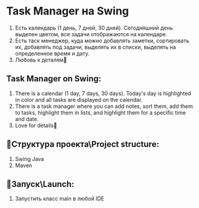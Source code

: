 # Task Manager на Swing
1. Есть календарь (1 день, 7 дней, 30 дней). Сегодняшний день выделен цветом, все задачи отображаются на календаре.
2. Есть таск менеджер, куда можно добавлять заметки, сортировать их, добавлять под задачи, выделять их в списки, выделять на определенное время и дату.
3. Любовь к деталям🥰

## Task Manager on Swing:
1. There is a calendar (1 day, 7 days, 30 days). Today's day is highlighted in color and all tasks are displayed on the calendar.
2. There is a task manager where you can add notes, sort them, add them to tasks, highlight them in lists, and highlight them for a specific time and date.
3. Love for details🥰

## 🐄Структура проекта\Project structure:
1. Swing Java
2. Maven

## 🍺Запуск\Launch: 
1. Запустить класс main в любой IDE 

